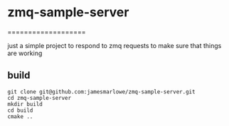 # zmq-sample-server
===================

just a simple project to respond to zmq requests to make sure that things are working

build
-----
```
git clone git@github.com:jamesmarlowe/zmq-sample-server.git
cd zmq-sample-server
mkdir build
cd build
cmake ..
```
